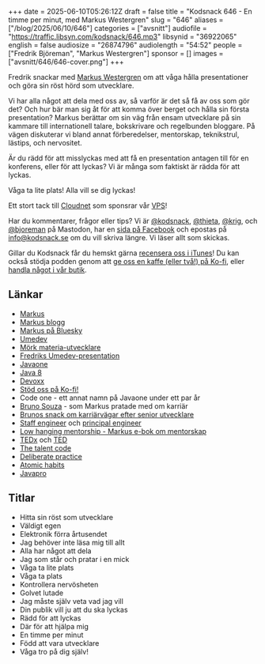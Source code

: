 +++
date = 2025-06-10T05:26:12Z
draft = false
title = "Kodsnack 646 - En timme per minut, med Markus Westergren"
slug = "646"
aliases = ["/blog/2025/06/10/646"]
categories = ["avsnitt"]
audiofile = "https://traffic.libsyn.com/kodsnack/646.mp3"
libsynid = "36922065"
english = false
audiosize = "26874796"
audiolength = "54:52"
people = ["Fredrik Björeman", "Markus Westergren"]
sponsor = []
images = ["avsnitt/646/646-cover.png"]
+++

Fredrik snackar med [Markus Westergren](https://empatheticdeveloper.wordpress.com/) om att våga hålla presentationer och göra sin röst hörd som utvecklare.

Vi har alla något att dela med oss av, så varför är det så få av oss som gör det? Och hur bär man sig åt för att komma över berget och hålla sin första presentation? Markus berättar om sin väg från ensam utvecklare på sin kammare till internationell talare, bokskrivare och regelbunden bloggare. På vägen diskuterar vi bland annat förberedelser, mentorskap, teknikstrul, lästips, och nervositet.

Är du rädd för att misslyckas med att få en presentation antagen till för en konferens, eller för att lyckas? Vi är många som faktiskt är rädda för att lyckas.

Våga ta lite plats! Alla vill se dig lyckas!

Ett stort tack till [Cloudnet](https://www.cloudnet.se) som sponsrar vår [VPS](https://en.wikipedia.org/wiki/Virtual_private_server)!

Har du kommentarer, frågor eller tips? Vi är [@kodsnack](https://social.podsnack.se/@kodsnack), [@thieta](https://6510.nu/@thieta), [@krig](https://6510.nu/@krig), och [@bjoreman](https://toot.cafe/@bjoreman) på Mastodon, har en [sida på Facebook](https://www.facebook.com/) och epostas på [info@kodsnack.se](mailto:info@kodsnack.se) om du vill skriva längre. Vi läser allt som skickas.

Gillar du Kodsnack får du hemskt gärna [recensera oss i iTunes](https://itunes.apple.com/se/podcast/kodsnack/id561631498?l=en)! Du kan också stödja podden genom att <a href="https://ko-fi.com/kodsnack" rel="payment">ge oss en kaffe (eller två!) på Ko-fi</a>, eller [handla något i vår butik](https://shop.spreadshirt.se/kodsnack/).

## Länkar
* [Markus](https://www.linkedin.com/in/markuswestergren/)
* [Markus blogg](https://empatheticdeveloper.wordpress.com/)
* [Markus på Bluesky](https://bsky.app/profile/maswen.bsky.social)
* [Umedev](https://umedev.se/)
* [Mörk materia-utvecklare](https://www.hanselman.com/blog/dark-matter-developers-the-unseen-99)
* [Fredriks Umedev-presentation](https://www.youtube.com/watch?v=ltdFJ37Cr8s)
* [Javaone](https://en.wikipedia.org/wiki/JavaOne)
* [Java 8](https://en.wikipedia.org/wiki/Java_version_history#Java_8)
* [Devoxx](https://en.wikipedia.org/wiki/Devoxx)
* [Stöd oss på Ko-fi!](https://ko-fi.com/kodsnack)
* Code one - ett annat namn på Javaone under ett par år
* [Bruno Souza](https://en.wikipedia.org/wiki/Bruno_Souza_%28programmer%29) - som Markus pratade med om karriär
* [Brunos snack om karriärvägar efter senior utvecklare](https://www.youtube.com/watch?v=Kz8JB4kVYxc)
* [Staff engineer](https://staffeng.com/guides/what-do-staff-engineers-actually-do/) och [principal engineer](https://medium.com/beekeeper-technology-blog/what-does-it-mean-to-be-a-principal-engineer-8b41bb49f2ec)
* [Low hanging mentorship - Markus e-bok om mentorskap](https://sendfox.com/lp/1xz4v5)
* [TEDx](https://en.wikipedia.org/wiki/TED_%28conference%29#TEDx) och [TED](https://en.wikipedia.org/wiki/TED_%28conference%29)
* [The talent code](https://danielcoyle.com/the-talent-code/)
* [Deliberate practice](https://en.wikipedia.org/wiki/Practice_%28learning_method%29#Deliberate_practice)
* [Atomic habits](https://jamesclear.com/atomic-habits-summary)
* [Javapro](https://javapro.io/)

## Titlar
* Hitta sin röst som utvecklare
* Väldigt egen
* Elektronik förra årtusendet
* Jag behöver inte läsa mig till allt
* Alla har något att dela
* Jag som står och pratar i en mick
* Våga ta lite plats
* Våga ta plats
* Kontrollera nervösheten
* Golvet lutade
* Jag måste själv veta vad jag vill
* Din publik vill ju att du ska lyckas
* Rädd för att lyckas
* Där för att hjälpa mig
* En timme per minut
* Född att vara utvecklare
* Våga tro på dig själv!